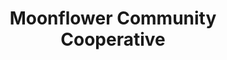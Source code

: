 ---
title: "Moonflower Community Cooperative"
url: /moab/moonflower-community-cooperative/
shop: supermarket
---